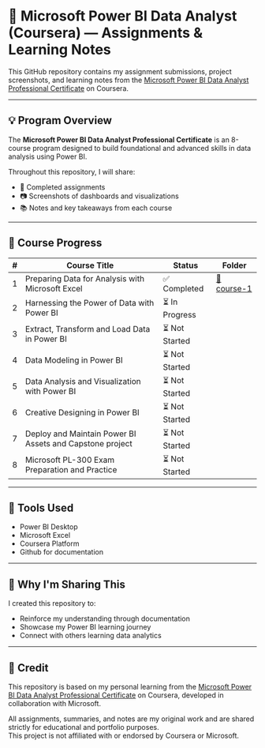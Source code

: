 # 🚀 Microsoft Power BI Data Analyst (Coursera) — Assignments & Learning Notes

This GitHub repository contains my assignment submissions, project screenshots, and learning notes from the [Microsoft Power BI Data Analyst Professional Certificate](https://www.coursera.org/professional-certificates/microsoft-power-bi-data-analyst) on Coursera.

---

## 💡 Program Overview

The **Microsoft Power BI Data Analyst Professional Certificate** is an 8-course program designed to build foundational and advanced skills in data analysis using Power BI.

Throughout this repository, I will share:
- 📝 Completed assignments
- 📷 Screenshots of dashboards and visualizations
- 📚 Notes and key takeaways from each course

---

## 💬 Course Progress

| # | Course Title | Status | Folder |
|---|--------------|--------|--------|
| 1 | Preparing Data for Analysis with Microsoft Excel | ✅ Completed |[📁 course-1](./Preparing%20Data%20for%20Analysis%20with%20Microsoft%20Excel)   |
| 2 | Harnessing the Power of Data with Power BI | ⏳ In Progress |  |
| 3 | Extract, Transform and Load Data in Power BI | ⏳ Not Started |  |
| 4 | Data Modeling in Power BI | ⏳ Not Started |  |
| 5 | Data Analysis and Visualization with Power BI | ⏳ Not Started |  |
| 6 | Creative Designing in Power BI| ⏳ Not Started |  |
| 7 | Deploy and Maintain Power BI Assets and Capstone project| ⏳ Not Started |  |
| 8 | Microsoft PL-300 Exam Preparation and Practice | ⏳ Not Started |  |

---

## 🔧 Tools Used

- Power BI Desktop  
- Microsoft Excel  
- Coursera Platform  
- Github for documentation

---

## 🤝 Why I'm Sharing This

I created this repository to:
- Reinforce my understanding through documentation
- Showcase my Power BI learning journey
- Connect with others learning data analytics

---

## 📍 Credit

This repository is based on my personal learning from the [Microsoft Power BI Data Analyst Professional Certificate](https://www.coursera.org/professional-certificates/microsoft-power-bi-data-analyst) on Coursera, developed in collaboration with Microsoft.

All assignments, summaries, and notes are my original work and are shared strictly for educational and portfolio purposes.  
This project is not affiliated with or endorsed by Coursera or Microsoft.
